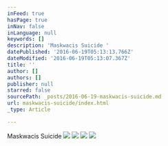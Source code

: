 ```yaml
---
inFeed: true
hasPage: true
inNav: false
inLanguage: null
keywords: []
description: 'Maskwacis Suicide '
datePublished: '2016-06-19T05:13:13.766Z'
dateModified: '2016-06-19T05:13:07.367Z'
title: ''
author: []
authors: []
publisher: null
starred: false
sourcePath: _posts/2016-06-19-maskwacis-suicide.md
url: maskwacis-suicide/index.html
_type: Article

---
```

Maskwacis Suicide
![](https://the-grid-user-content.s3-us-west-2.amazonaws.com/dc3bf45d-0afe-4f99-86b7-cbc3cdca2511.jpg)
![](https://the-grid-user-content.s3-us-west-2.amazonaws.com/1de51d28-57d9-4188-b672-fc1bce985b29.jpg)
![](https://the-grid-user-content.s3-us-west-2.amazonaws.com/d64fbd44-b895-4236-b0fa-62ab90859022.jpg)
![](https://the-grid-user-content.s3-us-west-2.amazonaws.com/6f297b2c-cd33-4f2c-b642-4df06a6b323e.jpg)